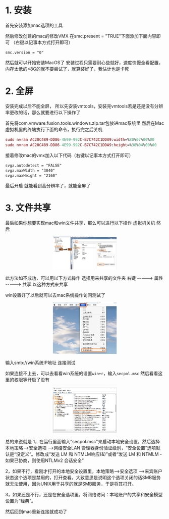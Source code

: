 # 1. 安装
首先安装添加mac选项的工具

然后修改创建的mac的修改VMX
在smc.present = "TRUE"下面添加下面内容即可 （右键以记事本方式打开即可）
```
smc.version = "0"
```
然后就可以开始安装MacOS了
安装过程只需要耐心些就好，速度快慢全看配置，内存太低的<8G的就不要尝试了，就算装好了，我估计也是卡死

# 2. 全屏
安装完成以后不能全屏，
所以先安装vmtools，安装完vmtools若是还是没有分辨率更改的话，那么就要进行以下操作了


首先将com.vmware.fusion.tools.windows.zip.tar包放进mac系统里
然后在Mac虚拟机里的终端执行下面的命令，执行完之后关机
```mac
sudo nvram AC20C489-DD86-4E99-992C-B7C742C1DDA9:width=%80%07%00%00
sudo nvram AC20C489-DD86-4E99-992C-B7C742C1DDA9:height=%38%04%00%00
```


接着修改mac的vmx加入以下代码（右键以记事本方式打开即可）
```
svga.autodetect = "FALSE"
svga.maxWidth = "3840"
svga.maxHeight = "2160"
```

最后开启
就能看到高分辨率了，就能全屏了


# 3. 文件共享
最后如果你想要实现mac和win文件共享，那么可以进行以下操作
虚拟机关机
然后
 <div align=center>
	<img src="https://raw.githubusercontent.com/zzzhbr/notebook-image/master/gitnote/2019/11/21/1-1574328181217.png" alt="设置" width = "40%" height = "40%">
</div>




此方法如不成功，可以用以下方式操作
选择用来共享的文件夹
右键 -----> 属性 -----> 共享
以这种方式来共享


win设置好了以后就可以去mac系统操作访问测试了

<div align=center>
	<img src="https://raw.githubusercontent.com/zzzhbr/notebook-image/master/gitnote/2019/11/21/2-1574328342280.png" alt="测试" width = "40%" height = "40%">
</div>


输入smb://win系统IP地址
连接测试

如果连接不上去，可以去看看win系统的设置`win+r`，输入`secpol.msc`
然后看看这里的权限等开启了没有

<div align=center>
	<img src="https://raw.githubusercontent.com/zzzhbr/notebook-image/master/gitnote/2019/11/21/3.-1574328494286.png" alt="测试" width = "40%" height = "40%">
</div>


总的来说就是
1，在运行里面输入"secpol.msc"来启动本地安全设置，然后选择本地策略-->安全选项 -->网络安全LAN 管理器身份验证级别，“安全设置”选项默认是“没定义”。修改成“发送 LM 和 NTMLM响应(&)”或者“发送 LM 和 NTMLM - 如果已协商，则使用NTLMv2 会话安全”

2，如果不行，看刚才打开的本地安全设置里，本地策略-->安全选项 -->来宾账户状态这个选项是禁用的，打开查看。大致意思是说明这个选项关闭的话SMB服务就无法使用，因为UNIX用于共享的就是SMB服务，于是将其打开。

3，如果还是不行，还是在安全选项里，将网络访问：本地账户的共享和安全模型设置为“经典”。

然后回到mac重新连接就成功了
